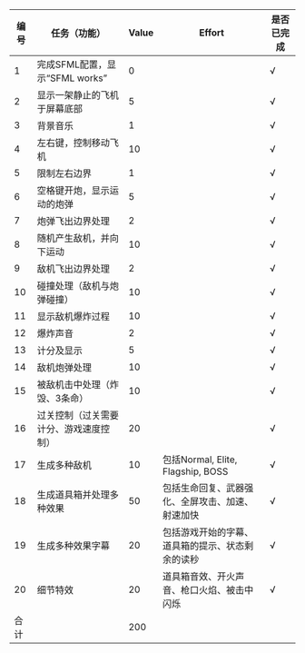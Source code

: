 ﻿ 编号 | 任务（功能）                    |  Value    | Effort    | 是否已完成  
-----|-------------------------------|-----------|-----------|------------
1    | 完成SFML配置，显示“SFML works”  | 0         |           |√           
2    | 显示一架静止的飞机于屏幕底部       | 5         |           |√           
3    | 背景音乐                       | 1         |           |√            
4    | 左右键，控制移动飞机             | 10        |           |√            
5    | 限制左右边界                    | 1         |           |√            
6    | 空格键开炮，显示运动的炮弹        | 5         |           |√            
7    | 炮弹飞出边界处理                | 2          |           |√
8    | 随机产生敌机，并向下运动          | 10        |           |√           
9    | 敌机飞出边界处理                | 2         |           |√
10   | 碰撞处理（敌机与炮弹碰撞）        | 10         |           |√           
11   | 显示敌机爆炸过程                | 10         |           |√            
12   | 爆炸声音                       | 2         |           |√            
13   | 计分及显示                     | 5         |           |√            
14   | 敌机炮弹处理                   | 10         |           |√           
15   | 被敌机击中处理（炸毁、3条命）     | 10          |           |√         
16   | 过关控制（过关需要计分、游戏速度控制）| 20        |           |√          
17   | 生成多种敌机 | 10   | 包括Normal, Elite, Flagship, BOSS      |√          
18   | 生成道具箱并处理多种效果  | 50    | 包括生命回复、武器强化、全屏攻击、加速、射速加快 |√           
19   | 生成多种效果字幕 | 20  | 包括游戏开始的字幕、道具箱的提示、状态剩余的读秒   |√           
20   | 细节特效  | 20     | 道具箱音效、开火声音、枪口火焰、被击中闪烁    |√           
合计   |                              |200        |           |           